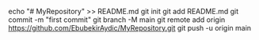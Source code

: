 echo "# MyRepository" >> README.md
git init
git add README.md
git commit -m "first commit"
git branch -M main
git remote add origin https://github.com/EbubekirAydic/MyRepository.git
git push -u origin main
